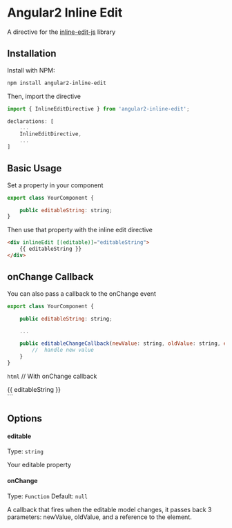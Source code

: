 Angular2 Inline Edit
==============

A directive for the [inline-edit-js](https://github.com/mkay581/inline-edit-js) library

## Installation

Install with NPM:

```bash
npm install angular2-inline-edit
```

Then, import the directive

```js
import { InlineEditDirective } from 'angular2-inline-edit';
```

```js
declarations: [
	...
	InlineEditDirective,
	...
]
```

## Basic Usage

Set a property in your component

```js
export class YourComponent {

    public editableString: string;
}
```

Then use that property with the inline edit directive

```html
<div inlineEdit [(editable)]="editableString">
    {{ editableString }}
</div>
```

## onChange Callback

You can also pass a callback to the onChange event

```js
export class YourComponent {

    public editableString: string;

    ...

    public editableChangeCallback(newValue: string, oldValue: string, elementRef: ElementRef) {
        //  handle new value
    }
}
```

```html```
// With onChange callback
<div inlineEdit [(editable)]="editableString" [onChange]="editableChangeCallback">
    {{ editableString }}
</div>
```

## Options

#### editable
Type: `string`

Your editable property

#### onChange
Type: `Function`
Default: `null`

A callback that fires when the editable model changes, it passes back 3 parameters: newValue, oldValue, and a reference to the element.
